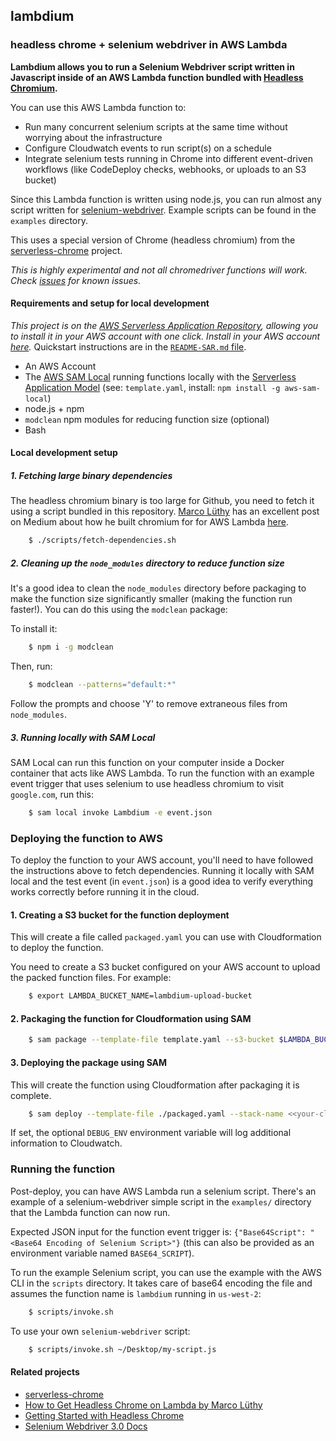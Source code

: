 ## lambdium
### headless chrome + selenium webdriver in AWS Lambda

**Lambdium allows you to run a Selenium Webdriver script written in Javascript inside of an AWS Lambda function bundled with [Headless Chromium](https://developers.google.com/web/updates/2017/04/headless-chrome).**

You can use this AWS Lambda function to:

* Run many concurrent selenium scripts at the same time without worrying about the infrastructure
* Configure Cloudwatch events to run script(s) on a schedule
* Integrate selenium tests running in Chrome into different event-driven workflows (like CodeDeploy checks, webhooks, or uploads to an S3 bucket)

Since this Lambda function is written using node.js, you can run almost any script written for [selenium-webdriver](https://www.npmjs.com/package/selenium-webdriver). Example scripts can be found in the `examples` directory.

This uses a special version of Chrome (headless chromium) from the [serverless-chrome](https://github.com/adieuadieu/serverless-chrome) project.

*This is highly experimental and not all chromedriver functions will work. Check [issues](https://github.com/smithclay/lambdium/issues) for known issues.*

#### Requirements and setup for local development

*This project is on the [AWS Serverless Application Repository](https://serverlessrepo.aws.amazon.com), allowing you to install it in your AWS account with one click. Install in your AWS account [here](https://serverlessrepo.aws.amazon.com/#/applications/arn:aws:serverlessrepo:us-east-1:156280089524:applications~lambdium).* Quickstart instructions are in the [`README-SAR.md` file](https://github.com/smithclay/lambdium/blob/master/README-SAR.md).

* An AWS Account
* The [AWS SAM Local](https://github.com/awslabs/aws-sam-local) running functions locally with the [Serverless Application Model](https://github.com/awslabs/serverless-application-model) (see: `template.yaml`, install: `npm install -g aws-sam-local`)
* node.js + npm
* `modclean` npm modules for reducing function size (optional)
* Bash

#### Local development setup

##### 1. Fetching large binary dependencies

The headless chromium binary is too large for Github, you need to fetch it using a script bundled in this repository. [Marco Lüthy](https://github.com/adieuadieu) has an excellent post on Medium about how he built chromium for for AWS Lambda [here](https://medium.com/@marco.luethy/running-headless-chrome-on-aws-lambda-fa82ad33a9eb). 

```sh
    $ ./scripts/fetch-dependencies.sh
```

##### 2. Cleaning up the `node_modules` directory to reduce function size

It's a good idea to clean the `node_modules` directory before packaging to make the function size significantly smaller (making the function run faster!). You can do this using the `modclean` package:

To install it:

```sh
    $ npm i -g modclean
```

Then, run: 

```sh
    $ modclean --patterns="default:*"
```

Follow the prompts and choose 'Y' to remove extraneous files from `node_modules`.

##### 3. Running locally with SAM Local

SAM Local can run this function on your computer inside a Docker container that acts like AWS Lambda. To run the function with an example event trigger that uses selenium to use headless chromium to visit `google.com`, run this:

```sh
    $ sam local invoke Lambdium -e event.json
```

### Deploying the function to AWS

To deploy the function to your AWS account, you'll need to have followed the instructions above to fetch dependencies. Running it locally with SAM local and the test event (in `event.json`) is a good idea to verify everything works correctly before running it in the cloud.

#### 1. Creating a S3 bucket for the function deployment

This will create a file called `packaged.yaml` you can use with Cloudformation to deploy the function.

You need to create a S3 bucket configured on your AWS account to upload the packed function files. For example:

```sh
    $ export LAMBDA_BUCKET_NAME=lambdium-upload-bucket
```

#### 2. Packaging the function for Cloudformation using SAM

```sh
    $ sam package --template-file template.yaml --s3-bucket $LAMBDA_BUCKET_NAME --output-template-file packaged.yaml
```

#### 3. Deploying the package using SAM

This will create the function using Cloudformation after packaging it is complete.

```sh
    $ sam deploy --template-file ./packaged.yaml --stack-name <<your-cloudformation-stack-name>> --capabilities CAPABILITY_IAM
```

If set, the optional `DEBUG_ENV` environment variable will log additional information to Cloudwatch.

### Running the function

Post-deploy, you can have AWS Lambda run a selenium script. There's an example of a selenium-webdriver simple script in the `examples/` directory that the Lambda function can now run.

Expected JSON input for the function event trigger is: `{"Base64Script": "<Base64 Encoding of Selenium Script>"}` (this can also be provided as an environment variable named `BASE64_SCRIPT`).

To run the example Selenium script, you can use the example with the AWS CLI in the `scripts` directory. It takes care of base64 encoding the file and assumes the function name is `lambdium` running in `us-west-2`:

```sh
    $ scripts/invoke.sh
```

To use your own `selenium-webdriver` script:

```sh
    $ scripts/invoke.sh ~/Desktop/my-script.js
```

#### Related projects
* [serverless-chrome](https://github.com/adieuadieu/serverless-chrome)
* [How to Get Headless Chrome on Lambda by Marco Lüthy](https://medium.com/@marco.luethy/running-headless-chrome-on-aws-lambda-fa82ad33a9eb)
* [Getting Started with Headless Chrome](https://developers.google.com/web/updates/2017/04/headless-chrome)
* [Selenium Webdriver 3.0 Docs](https://seleniumhq.github.io/selenium/docs/api/javascript/module/selenium-webdriver/index.html)
